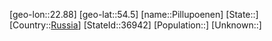 ﻿---
location: [54.5,22.88]
type: City
tags:
- geo/City


SpocWebEntityId: 33374
isDeleted: false
confidential: public

---
[geo-lon::22.88]
[geo-lat::54.5]
[name::Pillupoenen]
[State::]
[Country::[Russia](geo/Continent/Europe/Russia.md)]
[StateId::36942]
[Population::]
[Unknown::]

